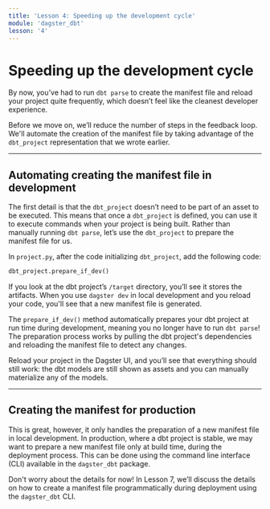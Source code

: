 ```yaml
---
title: 'Lesson 4: Speeding up the development cycle'
module: 'dagster_dbt'
lesson: '4'
---
```


# Speeding up the development cycle

By now, you’ve had to run `dbt parse` to create the manifest file and reload your project quite frequently, which doesn’t feel like the cleanest developer experience.

Before we move on, we’ll reduce the number of steps in the feedback loop. We'll automate the creation of the manifest file by taking advantage of the `dbt_project` representation that we wrote earlier.

---

## Automating creating the manifest file in development

The first detail is that the `dbt_project` doesn’t need to be part of an asset to be executed. This means that once a `dbt_project` is defined, you can use it to execute commands when your project is being built. Rather than manually running `dbt parse`, let’s use the `dbt_project` to prepare the manifest file for us.

In `project.py`, after the code initializing `dbt_project`, add the following code:

```python
dbt_project.prepare_if_dev()
```

If you look at the dbt project’s `/target` directory, you’ll see it stores the artifacts. When you use `dagster dev` in local development and you reload your code, you'll see that a new manifest file is generated.

The `prepare_if_dev()` method automatically prepares your dbt project at run time during development, meaning you no longer have to run `dbt parse`! The preparation process works by pulling the dbt project's dependencies and reloading the manifest file to detect any changes.

Reload your project in the Dagster UI, and you’ll see that everything should still work: the dbt models are still shown as assets and you can manually materialize any of the models. 

---

## Creating the manifest for production

This is great, however, it only handles the preparation of a new manifest file in local development. In production, where a dbt project is stable, we may want to prepare a new manifest file only at build time, during the deployment process. This can be done using the command line interface (CLI) available in the `dagster_dbt` package.

Don't worry about the details for now! In Lesson 7, we’ll discuss the details on how to create a manifest file programmatically during deployment using the `dagster_dbt` CLI.
